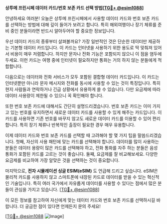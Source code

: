 **상투메 프린시페 데이터 카드/번호 보존 카드 선택 방법[[TG💪+ @esim1088](https://t.me/s/esim1088)]**

안녕하세요 여러분! 오늘은 상투메 프린시페에서 사용할 데이터 카드와 번호 보존 카드를 선택하는 방법에 대해 깊이 들어가 보려고 합니다. 특히 해외여행이나 장기 체류를 준비 중인 분들이라면 반드시 알아두어야 할 중요한 정보입니다.

우선 데이터 카드의 종류부터 살펴볼까요? 가장 일반적인 것은 단순한 데이터만 제공하는 기본형 데이터 카드입니다. 이 카드는 인터넷을 사용하기 위한 용도로 딱 맞춰져 있어서 비용이 매우 저렴합니다. 하지만 문자나 전화 기능은 포함되지 않으니 이 점을 염두에 두세요. 이런 카드는 여행 중에 인터넷이 필요하지만 통화는 거의 하지 않는 분들에게 적합합니다.

다음으로는 데이터와 전화 서비스가 모두 포함된 결합형 데이터 카드입니다. 이 카드는 인터넷뿐만 아니라 문자 메시지와 전화를 동시에 사용할 수 있는 것이 특징입니다. 특히 현지 사람들과 연락하거나 긴급 상황에서 유용하게 쓸 수 있습니다. 다만 요금제에 따라 데이터 사용량이 제한될 수 있으니 꼭 확인해야 합니다.

또한 번호 보존 카드에 대해서도 간단히 설명드리겠습니다. 번호 보존 카드는 이미 가지고 있는 번호를 유지하면서 새로운 데이터 카드를 사용할 수 있게 해주는 카드입니다. 이 카드를 사용하면 기존 번호를 바꾸지 않고도 새로운 데이터 카드를 이용할 수 있어 편리합니다. 특히 장기 체류나 반복적인 출장이 필요한 경우 매우 유용합니다.

이제 데이터 카드와 번호 보존 카드를 선택할 때 고려해야 할 몇 가지 팁을 말씀드리겠습니다. 첫째, 자신의 사용 패턴에 맞는 카드를 선택해야 합니다. 데이터를 많이 사용하는 분들은 데이터 용량이 많은 카드를 선택해야 하고, 전화 통화를 자주 하는 분들은 음성 통화가 포함된 카드를 고르는 것이 좋습니다. 둘째, 요금제를 잘 비교해보세요. 다양한 요금제를 비교하여 가장 알맞은 것을 선택하는 것이 중요합니다.

마지막으로, **전자 시뮬레이션 싱글 ESIM(eSIM)** 도 언급해 드리고 싶습니다. eSIM은 물리적 카드를 사용하지 않고 스마트폰에 내장된 카드로 데이터를 받을 수 있는 혁신적인 기술입니다. 특히 여러 국가에서 자유롭게 데이터를 사용할 수 있다는 점에서 많은 분들이 관심을 가지고 있습니다. [[TG💪+ @esim1088](https://t.me/s/esim1088)]

이 모든 정보를 참고하여 자신에게 맞는 데이터 카드와 번호 보존 카드를 선택하시길 바랍니다. 더 궁금한 점이 있다면 언제든지 문의 주세요! 

[[TG💪+ @esim1088](https://t.me/s/esim1088) ![Image](https://i.postimg.cc/Y0z9fWf4/image.png)]